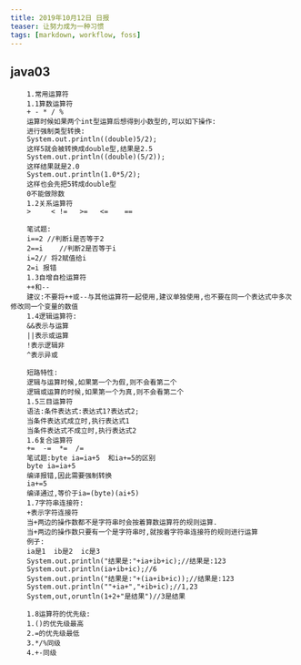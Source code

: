 ```yaml
---
title: 2019年10月12日 日报 
teaser: 让努力成为一种习惯
tags: [markdown, workflow, foss]
---
```

## java03      
        1.常用运算符
        1.1算数运算符
        + - * / %
        运算时候如果两个int型运算后想得到小数型的,可以如下操作:
        进行强制类型转换:
        System.out.println((double)5/2);
        这样5就会被转换成double型,结果是2.5
        System.out.println((double)(5/2));
        这样结果就是2.0
        System.out.println(1.0*5/2);
        这样也会先把5转成double型
        0不能做除数
        1.2关系运算符
        >	  <	!=	 >=	  <=  	==	

        笔试题:
        i==2 //判断i是否等于2
        2==i	//判断2是否等于i
        i=2// 将2赋值给i
        2=i	报错
        1.3自增自检运算符
        ++和--
        建议:不要将++或--与其他运算符一起使用,建议单独使用,也不要在同一个表达式中多次修改同一个变量的数值
        1.4逻辑运算符:
        &&表示与运算
        ||表示或运算
        !表示逻辑非
        ^表示异或

        短路特性:
        逻辑与运算时候,如果第一个为假,则不会看第二个
        逻辑或运算的时候,如果第一个为真,则不会看第二个
        1.5三目运算符
        语法:条件表达式:表达式1?表达式2;
        当条件表达式成立时,执行表达式1
        当条件表达式不成立时,执行表达式2
        1.6复合运算符
        +=  -=  *=  /=
        笔试题:byte ia=ia+5  和ia+=5的区别
        byte ia=ia+5
        编译报错,因此需要强制转换
        ia+=5
        编译通过,等价于ia=(byte)(ai+5)
        1.7字符串连接符:
        +表示字符连接符
        当+两边的操作数都不是字符串时会按着算数运算符的规则运算.
        当+两边的操作数只要有一个是字符串时,就按着字符串连接符的规则进行运算
        例子:
        ia是1  ib是2  ic是3
        System.out.println("结果是:"+ia+ib+ic);//结果是:123
        System.out.println(ia+ib+ic);//6
        System.out.println("结果是:"+(ia+ib+ic));//结果是:123
        System.out.println(""+ia+","+ib+ic);//1,23
        System,out,oruntln(1+2+"是结果")//3是结果

        1.8运算符的优先级:
        1.()的优先级最高
        2.=的优先级最低
        3.*/%同级
        4.+-同级